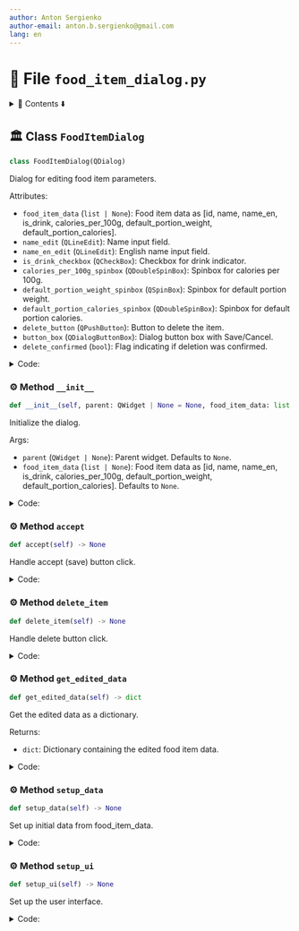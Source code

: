 ```yaml
---
author: Anton Sergienko
author-email: anton.b.sergienko@gmail.com
lang: en
---
```


# 📄 File `food_item_dialog.py`

<details>
<summary>📖 Contents ⬇️</summary>

## Contents

- [🏛️ Class `FoodItemDialog`](#%EF%B8%8F-class-fooditemdialog)
  - [⚙️ Method `__init__`](#%EF%B8%8F-method-__init__)
  - [⚙️ Method `accept`](#%EF%B8%8F-method-accept)
  - [⚙️ Method `delete_item`](#%EF%B8%8F-method-delete_item)
  - [⚙️ Method `get_edited_data`](#%EF%B8%8F-method-get_edited_data)
  - [⚙️ Method `setup_data`](#%EF%B8%8F-method-setup_data)
  - [⚙️ Method `setup_ui`](#%EF%B8%8F-method-setup_ui)

</details>

## 🏛️ Class `FoodItemDialog`

```python
class FoodItemDialog(QDialog)
```

Dialog for editing food item parameters.

Attributes:

- `food_item_data` (`list | None`): Food item data as [id, name, name_en, is_drink,
  calories_per_100g, default_portion_weight, default_portion_calories].
- `name_edit` (`QLineEdit`): Name input field.
- `name_en_edit` (`QLineEdit`): English name input field.
- `is_drink_checkbox` (`QCheckBox`): Checkbox for drink indicator.
- `calories_per_100g_spinbox` (`QDoubleSpinBox`): Spinbox for calories per 100g.
- `default_portion_weight_spinbox` (`QSpinBox`): Spinbox for default portion weight.
- `default_portion_calories_spinbox` (`QDoubleSpinBox`): Spinbox for default portion calories.
- `delete_button` (`QPushButton`): Button to delete the item.
- `button_box` (`QDialogButtonBox`): Dialog button box with Save/Cancel.
- `delete_confirmed` (`bool`): Flag indicating if deletion was confirmed.

<details>
<summary>Code:</summary>

```python
class FoodItemDialog(QDialog):

    food_item_data: list | None
    name_edit: QLineEdit
    name_en_edit: QLineEdit
    is_drink_checkbox: QCheckBox
    calories_per_100g_spinbox: QDoubleSpinBox
    default_portion_weight_spinbox: QSpinBox
    default_portion_calories_spinbox: QDoubleSpinBox
    delete_button: QPushButton
    button_box: QDialogButtonBox
    delete_confirmed: bool

    def __init__(self, parent: QWidget | None = None, food_item_data: list | None = None) -> None:
        """Initialize the dialog.

        Args:

        - `parent` (`QWidget | None`): Parent widget. Defaults to `None`.
        - `food_item_data` (`list | None`): Food item data as [id, name, name_en, is_drink, calories_per_100g,
          default_portion_weight, default_portion_calories]. Defaults to `None`.

        """
        super().__init__(parent)
        self.food_item_data = food_item_data
        self.setup_ui()
        self.setup_data()

    def accept(self) -> None:
        """Handle accept (save) button click."""
        # Validate required fields
        name = self.name_edit.text().strip()
        if not name:
            QMessageBox.warning(self, "Validation Error", "Name is required!")
            return

        # Check if at least one of calories fields is filled
        calories_per_100g = self.calories_per_100g_spinbox.value()
        default_portion_calories = self.default_portion_calories_spinbox.value()

        if calories_per_100g == 0 and default_portion_calories == 0:
            QMessageBox.warning(
                self, "Validation Error", "Please fill either 'Calories per 100g' or 'Default Portion Calories'!"
            )
            return

        super().accept()

    def delete_item(self) -> None:
        """Handle delete button click."""
        if not self.food_item_data:
            return

        food_name = self.food_item_data[1] if self.food_item_data[1] else "this item"

        reply = QMessageBox.question(
            self,
            "Confirm Deletion",
            f"Are you sure you want to delete '{food_name}'?",
            QMessageBox.StandardButton.Yes | QMessageBox.StandardButton.No,
            QMessageBox.StandardButton.No,
        )

        if reply == QMessageBox.StandardButton.Yes:
            self.delete_confirmed = True
            self.accept()
        else:
            self.delete_confirmed = False

    def get_edited_data(self) -> dict:
        """Get the edited data as a dictionary.

        Returns:

        - `dict`: Dictionary containing the edited food item data.

        """
        return {
            "name": self.name_edit.text().strip(),
            "name_en": self.name_en_edit.text().strip() or None,
            "is_drink": self.is_drink_checkbox.isChecked(),
            "calories_per_100g": self.calories_per_100g_spinbox.value() or None,
            "default_portion_weight": self.default_portion_weight_spinbox.value() or None,
            "default_portion_calories": self.default_portion_calories_spinbox.value() or None,
        }

    def setup_data(self) -> None:
        """Set up initial data from food_item_data."""
        if self.food_item_data:
            self.name_edit.setText(self.food_item_data[1] if self.food_item_data[1] else "")
            self.name_en_edit.setText(self.food_item_data[2] if self.food_item_data[2] else "")
            self.is_drink_checkbox.setChecked(self.food_item_data[3] == 1)
            self.calories_per_100g_spinbox.setValue(self.food_item_data[4] if self.food_item_data[4] else 0)
            self.default_portion_weight_spinbox.setValue(int(self.food_item_data[5]) if self.food_item_data[5] else 0)
            self.default_portion_calories_spinbox.setValue(self.food_item_data[6] if self.food_item_data[6] else 0)

    def setup_ui(self) -> None:
        """Set up the user interface."""
        self.setWindowTitle("Edit Food Item")
        self.setModal(True)
        self.resize(400, 300)

        # Main layout
        layout = QVBoxLayout(self)

        # Form layout for input fields
        form_layout = QFormLayout()

        # Name field
        self.name_edit = QLineEdit()
        form_layout.addRow("Name:", self.name_edit)

        # English name field
        self.name_en_edit = QLineEdit()
        form_layout.addRow("English Name:", self.name_en_edit)

        # Is drink checkbox
        self.is_drink_checkbox = QCheckBox("Is Drink")
        form_layout.addRow("", self.is_drink_checkbox)

        # Calories per 100g field
        self.calories_per_100g_spinbox = QDoubleSpinBox()
        self.calories_per_100g_spinbox.setRange(0, 10000)
        self.calories_per_100g_spinbox.setDecimals(1)
        self.calories_per_100g_spinbox.setSuffix(" kcal/100g")
        form_layout.addRow("Calories per 100g:", self.calories_per_100g_spinbox)

        # Default portion weight field
        self.default_portion_weight_spinbox = QSpinBox()
        self.default_portion_weight_spinbox.setRange(0, 10000)
        self.default_portion_weight_spinbox.setSuffix(" g")
        form_layout.addRow("Default Portion Weight:", self.default_portion_weight_spinbox)

        # Default portion calories field
        self.default_portion_calories_spinbox = QDoubleSpinBox()
        self.default_portion_calories_spinbox.setRange(0, 10000)
        self.default_portion_calories_spinbox.setDecimals(1)
        self.default_portion_calories_spinbox.setSuffix(" kcal")
        form_layout.addRow("Default Portion Calories:", self.default_portion_calories_spinbox)

        layout.addLayout(form_layout)

        # Buttons layout
        button_layout = QHBoxLayout()

        # Delete button
        self.delete_button = QPushButton("🗑️ Delete Item")
        self.delete_button.setStyleSheet("QPushButton { color: red; }")
        self.delete_button.clicked.connect(self.delete_item)
        button_layout.addWidget(self.delete_button)

        button_layout.addStretch()

        # Standard dialog buttons
        self.button_box = QDialogButtonBox(
            QDialogButtonBox.StandardButton.Save | QDialogButtonBox.StandardButton.Cancel
        )
        self.button_box.accepted.connect(self.accept)
        self.button_box.rejected.connect(self.reject)
        button_layout.addWidget(self.button_box)

        layout.addLayout(button_layout)
```

</details>

### ⚙️ Method `__init__`

```python
def __init__(self, parent: QWidget | None = None, food_item_data: list | None = None) -> None
```

Initialize the dialog.

Args:

- `parent` (`QWidget | None`): Parent widget. Defaults to `None`.
- `food_item_data` (`list | None`): Food item data as [id, name, name_en, is_drink, calories_per_100g,
  default_portion_weight, default_portion_calories]. Defaults to `None`.

<details>
<summary>Code:</summary>

```python
def __init__(self, parent: QWidget | None = None, food_item_data: list | None = None) -> None:
        super().__init__(parent)
        self.food_item_data = food_item_data
        self.setup_ui()
        self.setup_data()
```

</details>

### ⚙️ Method `accept`

```python
def accept(self) -> None
```

Handle accept (save) button click.

<details>
<summary>Code:</summary>

```python
def accept(self) -> None:
        # Validate required fields
        name = self.name_edit.text().strip()
        if not name:
            QMessageBox.warning(self, "Validation Error", "Name is required!")
            return

        # Check if at least one of calories fields is filled
        calories_per_100g = self.calories_per_100g_spinbox.value()
        default_portion_calories = self.default_portion_calories_spinbox.value()

        if calories_per_100g == 0 and default_portion_calories == 0:
            QMessageBox.warning(
                self, "Validation Error", "Please fill either 'Calories per 100g' or 'Default Portion Calories'!"
            )
            return

        super().accept()
```

</details>

### ⚙️ Method `delete_item`

```python
def delete_item(self) -> None
```

Handle delete button click.

<details>
<summary>Code:</summary>

```python
def delete_item(self) -> None:
        if not self.food_item_data:
            return

        food_name = self.food_item_data[1] if self.food_item_data[1] else "this item"

        reply = QMessageBox.question(
            self,
            "Confirm Deletion",
            f"Are you sure you want to delete '{food_name}'?",
            QMessageBox.StandardButton.Yes | QMessageBox.StandardButton.No,
            QMessageBox.StandardButton.No,
        )

        if reply == QMessageBox.StandardButton.Yes:
            self.delete_confirmed = True
            self.accept()
        else:
            self.delete_confirmed = False
```

</details>

### ⚙️ Method `get_edited_data`

```python
def get_edited_data(self) -> dict
```

Get the edited data as a dictionary.

Returns:

- `dict`: Dictionary containing the edited food item data.

<details>
<summary>Code:</summary>

```python
def get_edited_data(self) -> dict:
        return {
            "name": self.name_edit.text().strip(),
            "name_en": self.name_en_edit.text().strip() or None,
            "is_drink": self.is_drink_checkbox.isChecked(),
            "calories_per_100g": self.calories_per_100g_spinbox.value() or None,
            "default_portion_weight": self.default_portion_weight_spinbox.value() or None,
            "default_portion_calories": self.default_portion_calories_spinbox.value() or None,
        }
```

</details>

### ⚙️ Method `setup_data`

```python
def setup_data(self) -> None
```

Set up initial data from food_item_data.

<details>
<summary>Code:</summary>

```python
def setup_data(self) -> None:
        if self.food_item_data:
            self.name_edit.setText(self.food_item_data[1] if self.food_item_data[1] else "")
            self.name_en_edit.setText(self.food_item_data[2] if self.food_item_data[2] else "")
            self.is_drink_checkbox.setChecked(self.food_item_data[3] == 1)
            self.calories_per_100g_spinbox.setValue(self.food_item_data[4] if self.food_item_data[4] else 0)
            self.default_portion_weight_spinbox.setValue(int(self.food_item_data[5]) if self.food_item_data[5] else 0)
            self.default_portion_calories_spinbox.setValue(self.food_item_data[6] if self.food_item_data[6] else 0)
```

</details>

### ⚙️ Method `setup_ui`

```python
def setup_ui(self) -> None
```

Set up the user interface.

<details>
<summary>Code:</summary>

```python
def setup_ui(self) -> None:
        self.setWindowTitle("Edit Food Item")
        self.setModal(True)
        self.resize(400, 300)

        # Main layout
        layout = QVBoxLayout(self)

        # Form layout for input fields
        form_layout = QFormLayout()

        # Name field
        self.name_edit = QLineEdit()
        form_layout.addRow("Name:", self.name_edit)

        # English name field
        self.name_en_edit = QLineEdit()
        form_layout.addRow("English Name:", self.name_en_edit)

        # Is drink checkbox
        self.is_drink_checkbox = QCheckBox("Is Drink")
        form_layout.addRow("", self.is_drink_checkbox)

        # Calories per 100g field
        self.calories_per_100g_spinbox = QDoubleSpinBox()
        self.calories_per_100g_spinbox.setRange(0, 10000)
        self.calories_per_100g_spinbox.setDecimals(1)
        self.calories_per_100g_spinbox.setSuffix(" kcal/100g")
        form_layout.addRow("Calories per 100g:", self.calories_per_100g_spinbox)

        # Default portion weight field
        self.default_portion_weight_spinbox = QSpinBox()
        self.default_portion_weight_spinbox.setRange(0, 10000)
        self.default_portion_weight_spinbox.setSuffix(" g")
        form_layout.addRow("Default Portion Weight:", self.default_portion_weight_spinbox)

        # Default portion calories field
        self.default_portion_calories_spinbox = QDoubleSpinBox()
        self.default_portion_calories_spinbox.setRange(0, 10000)
        self.default_portion_calories_spinbox.setDecimals(1)
        self.default_portion_calories_spinbox.setSuffix(" kcal")
        form_layout.addRow("Default Portion Calories:", self.default_portion_calories_spinbox)

        layout.addLayout(form_layout)

        # Buttons layout
        button_layout = QHBoxLayout()

        # Delete button
        self.delete_button = QPushButton("🗑️ Delete Item")
        self.delete_button.setStyleSheet("QPushButton { color: red; }")
        self.delete_button.clicked.connect(self.delete_item)
        button_layout.addWidget(self.delete_button)

        button_layout.addStretch()

        # Standard dialog buttons
        self.button_box = QDialogButtonBox(
            QDialogButtonBox.StandardButton.Save | QDialogButtonBox.StandardButton.Cancel
        )
        self.button_box.accepted.connect(self.accept)
        self.button_box.rejected.connect(self.reject)
        button_layout.addWidget(self.button_box)

        layout.addLayout(button_layout)
```

</details>
